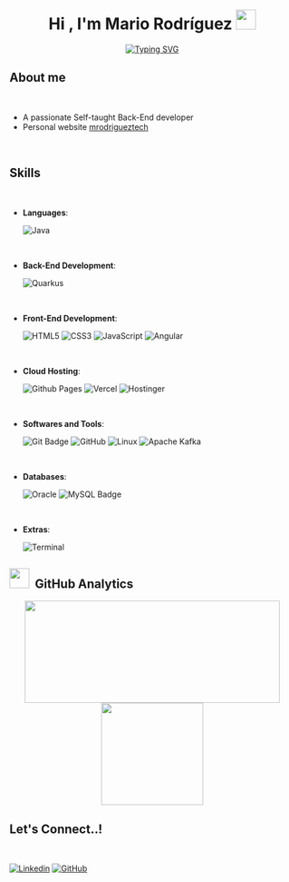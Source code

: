 <h1 align="center"><b>Hi , I'm Mario Rodríguez </b><img src="https://media.giphy.com/media/hvRJCLFzcasrR4ia7z/giphy.gif" width="35"></h1>

<p align="center">
  <a href="https://git.io/typing-svg"><img src="https://readme-typing-svg.demolab.com?font=Fira+Code&pause=600&random=false&width=435&lines=Self-taught+Back-End+Developer%2C;Systems+Engineer%2C;Active+Learner%2FResearcher%2C;Love+to+learn+new+stuffs...+%E2%9D%A4%EF%B8%8F" alt="Typing SVG" /></a>
</p>

## **About me**

<br>

- A passionate Self-taught Back-End developer
- Personal website [mrodrigueztech](https://www.mrodriguez.tech)

<br>

## <b> Skills</b>
<br>

<p align="center">

- **Languages**:

  ![Java](https://img.shields.io/badge/Java-ED8B00?style=for-the-badge&logo=openjdk&logoColor=white)

<br>

- **Back-End Development**:
  
  ![Quarkus](https://img.shields.io/badge/Quarkus-4695EB?style=for-the-badge&logo=quarkus&logoColor=white)

<br>
    
- **Front-End Development**:

   ![HTML5](https://img.shields.io/badge/HTML5%20-%23E34F26.svg?style=for-the-badge&logo=html5&logoColor=white)
   ![CSS3](https://img.shields.io/badge/CSS%20-%231572B6.svg?style=for-the-badge&logo=css3&logoColor=white)
   ![JavaScript](https://img.shields.io/badge/JavaScript%20-%23F7DF1E.svg?style=for-the-badge&logo=javascript&logoColor=black)
   ![Angular](https://img.shields.io/badge/Angular-0F0F11?style=for-the-badge&logo=angular&logoColor=white)

<br>

- **Cloud Hosting**:

    ![Github Pages](https://img.shields.io/badge/GitHub%20Pages-%23327FC7.svg?style=for-the-badge&logo=github&logoColor=white)
    ![Vercel](https://img.shields.io/badge/Vercel-black?style=for-the-badge&logo=Vercel&logoColor=white)
    ![Hostinger](https://img.shields.io/badge/Hostinger-673DE6?style=for-the-badge&logo=hostinger&logoColor=white)
    
<br>

- **Softwares and Tools**:

    ![Git Badge](https://img.shields.io/badge/Git-F05032?style=for-the-badge&logo=git&logoColor=white)
    ![GitHub](https://img.shields.io/badge/github-%23121011.svg?style=for-the-badge&logo=github&logoColor=white)
    ![Linux](https://img.shields.io/badge/Linux-FCC624?style=for-the-badge&logo=linux&logoColor=black)
    ![Apache Kafka](https://img.shields.io/badge/Apache%20Kafka-231F20?style=for-the-badge&logo=apachekafka&logoColor=white)

<br>

- **Databases**:

    ![Oracle](https://img.shields.io/badge/Oracle-F80000?style=for-the-badge&logo=oracle&logoColor=white)
    ![MySQL Badge](https://img.shields.io/badge/MySQL-4479A1?style=for-the-badge&logo=mysql&logoColor=white)

<br>

- **Extras**:

    ![Terminal](https://img.shields.io/badge/Terminal-%23054020?style=for-the-badge&logo=gnu-bash&logoColor=white)

</p>


## <img src="https://media.giphy.com/media/iY8CRBdQXODJSCERIr/giphy.gif" width="35"> &nbsp;GitHub Analytics

<div align="center">
<a href="https://github.com/mrodriguezdev">
  <img height="180em" src="https://github-readme-stats-eight-theta.vercel.app/api?username=mrodriguezdev&show_icons=true&theme=algolia&include_all_commits=true&count_private=true&title_color=7A7ADB&icon_color=2234AE&text_color=D3D3D3&bg_color=0,000000,130F40" width="450""/>
  <img height="180em" src="https://github-readme-stats-eight-theta.vercel.app/api/top-langs/?username=mrodriguezdev&layout=compact&langs_count=8&theme=algolia"/>
</a>
</div>

## <b> Let's Connect..!</b>
<br>

[![Linkedin](https://img.shields.io/badge/LinkedIn-0077B5?style=for-the-badge&logo=linkedin&logoColor=white)](https://www.linkedin.com/in/mario-rodríguez-guzmán)
[![GitHub](https://img.shields.io/badge/GitHub-100000?style=for-the-badge&logo=github&logoColor=white)](https://github.com/mrodriguezdev)
